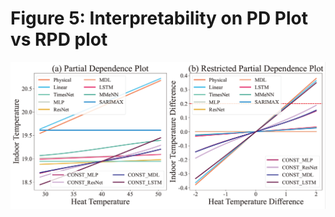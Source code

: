 # Figure 5: Interpretability on PD Plot vs RPD plot
![Figure 5: Interpretability on PD Plot vs RPD plot](./plot_kdd/case_study/Figure_5_PD_RPD_plot.png)
